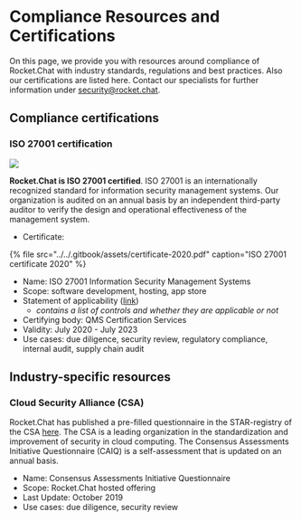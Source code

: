 # Compliance Resources and Certifications

On this page, we provide you with resources around compliance of Rocket.Chat with industry standards, regulations and best practices. Also our certifications are listed here. Contact our specialists for further information under [security@rocket.chat](mailto:security@rocket.chat).

## Compliance certifications

### ISO 27001 certification

![](../../.gitbook/assets/27001-small.png)

**Rocket.Chat is ISO 27001 certified**. ISO 27001 is an internationally recognized standard for information security management systems. Our organization is audited on an annual basis by an independent third-party auditor to verify the design and operational effectiveness of the management system.

* Certificate: 

{% file src="../../.gitbook/assets/certificate-2020.pdf" caption="ISO 27001 certificate 2020" %}

* Name: ISO 27001 Information Security Management Systems
* Scope: software development, hosting, app store
* Statement of applicability \([link](https://drive.google.com/file/d/14tYG-sVDkw6hGZvxnRjSCEcCfJXdYetb/view?usp=sharing)\)
  * _contains a list of controls and whether they are applicable or not_ 
* Certifying body: QMS Certification Services
* Validity: July 2020 - July 2023
* Use cases: due diligence, security review, regulatory compliance, internal audit, supply chain audit

## Industry-specific resources

### Cloud Security Alliance \(CSA\)

Rocket.Chat has published a pre-filled questionnaire in the STAR-registry of the CSA [here](https://cloudsecurityalliance.org/star/registry/rocket-chat). The CSA is a leading organization in the standardization and improvement of security in cloud computing. The Consensus Assessments Initiative Questionnaire \(CAIQ\) is a self-assessment that is updated on an annual basis.

* Name: Consensus Assessments Initiative Questionnaire
* Scope: Rocket.Chat hosted offering
* Last Update: October 2019
* Use cases: due diligence, security review

